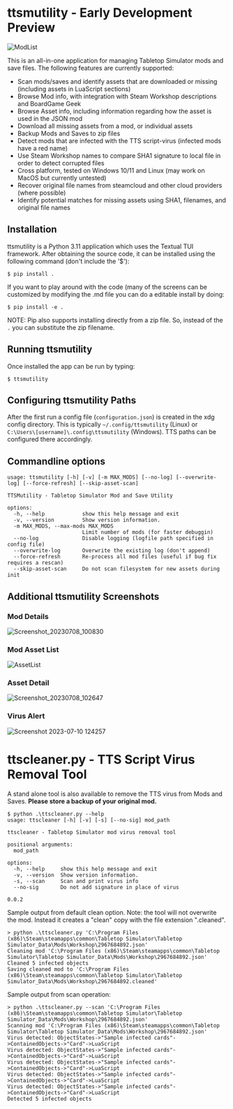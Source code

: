 # ttsmutility - Early Development Preview

![ModList](https://github.com/sharkusk/tts-mutility/assets/4368882/931fdd5c-ac78-4d17-bc45-a25c47bb6c0b)

This is an all-in-one application for managing Tabletop Simulator mods and save files.  The following features are currently supported:

- Scan mods/saves and identify assets that are downloaded or missing (including assets in LuaScript sections)
- Browse Mod info, with integration with Steam Workshop descriptions and BoardGame Geek
- Browse Asset info, including information regarding how the asset is used in the JSON mod
- Download all missing assets from a mod, or individual assets
- Backup Mods and Saves to zip files
- Detect mods that are infected with the TTS script-virus (infected mods have a red name)
- Use Steam Workshop names to compare SHA1 signature to local file in order to detect corrupted files
- Cross platform, tested on Windows 10/11 and Linux (may work on MacOS but currently untested)
- Recover original file names from steamcloud and other cloud providers (where possible)
- Identify potential matches for missing assets using SHA1, filenames, and original file names

## Installation

ttsmutility is a Python 3.11 application which uses the Textual TUI framework.  After obtaining the source code, it can be installed using the following command (don't include the '$'):

```$ pip install .```

If you want to play around with the code (many of the screens can be customized by modifying the .md file you can do a editable install by doing:

```$ pip install -e .```

NOTE: Pip also supports installing directly from a zip file.  So, instead of the `.` you can substitute the zip filename.

## Running ttsmutility

Once installed the app can be run by typing:

```$ ttsmutility```

## Configuring ttsmutility Paths

After the first run a config file (`configuration.json`) is created in the xdg config directory.  This is typically `~/.config/ttsmutility` (Linux) or `C:\Users\[username]\.config\ttsmutility` (Windows).  TTS paths can be configured there accordingly.

## Commandline options

```
usage: ttsmutility [-h] [-v] [-m MAX_MODS] [--no-log] [--overwrite-log] [--force-refresh] [--skip-asset-scan]

TTSMutility - Tabletop Simulator Mod and Save Utility

options:
  -h, --help            show this help message and exit
  -v, --version         Show version information.
  -m MAX_MODS, --max-mods MAX_MODS
                        Limit number of mods (for faster debuggin)
  --no-log              Disable logging (logfile path specified in config file)
  --overwrite-log       Overwrite the existing log (don't append)
  --force-refresh       Re-process all mod files (useful if bug fix requires a rescan)
  --skip-asset-scan     Do not scan filesystem for new assets during init
```

## Additional ttsmutility Screenshots

### Mod Details
![Screenshot_20230708_100830](https://github.com/sharkusk/tts-mutility/assets/4368882/dfe2ddae-23e9-4e87-a24a-e80bff5c316d)

### Mod Asset List
![AssetList](https://github.com/sharkusk/tts-mutility/assets/4368882/799701e4-15de-48d0-a3da-8944d86794af)

### Asset Detail
![Screenshot_20230708_102647](https://github.com/sharkusk/tts-mutility/assets/4368882/5ba672bf-7d42-4e43-bd30-7f89d7f98d94)

### Virus Alert
![Screenshot 2023-07-10 124257](https://github.com/sharkusk/tts-mutility/assets/4368882/a257b5d4-a2b7-4df0-8484-7d9409ed5864)

# ttscleaner.py - TTS Script Virus Removal Tool

A stand alone tool is also available to remove the TTS virus from Mods and Saves.  **Please store a backup of your original mod.**

```
$ python .\ttscleaner.py --help
usage: ttscleaner [-h] [-v] [-s] [--no-sig] mod_path

ttscleaner - Tabletop Simulator mod virus removal tool

positional arguments:
  mod_path

options:
  -h, --help     show this help message and exit
  -v, --version  Show version information.
  -s, --scan     Scan and print virus info
  --no-sig       Do not add signature in place of virus

0.0.2
```

Sample output from default clean option. Note: the tool will not overwrite the mod.  Instead it creates a "clean" copy with the file extension ".cleaned".

```
> python .\ttscleaner.py 'C:\Program Files (x86)\Steam\steamapps\common\Tabletop Simulator\Tabletop Simulator_Data\Mods\Workshop\2967684892.json'
Cleaning mod 'C:\Program Files (x86)\Steam\steamapps\common\Tabletop Simulator\Tabletop Simulator_Data\Mods\Workshop\2967684892.json'
Cleaned 5 infected objects
Saving cleaned mod to 'C:\Program Files (x86)\Steam\steamapps\common\Tabletop Simulator\Tabletop Simulator_Data\Mods\Workshop\2967684892.cleaned'
```

Sample output from scan operation:

```
> python .\ttscleaner.py --scan 'C:\Program Files (x86)\Steam\steamapps\common\Tabletop Simulator\Tabletop Simulator_Data\Mods\Workshop\2967684892.json'
Scanning mod 'C:\Program Files (x86)\Steam\steamapps\common\Tabletop Simulator\Tabletop Simulator_Data\Mods\Workshop\2967684892.json'
Virus detected: ObjectStates->"Sample infected cards"->ContainedObjects->"Card"->LuaScript
Virus detected: ObjectStates->"Sample infected cards"->ContainedObjects->"Card"->LuaScript
Virus detected: ObjectStates->"Sample infected cards"->ContainedObjects->"Card"->LuaScript
Virus detected: ObjectStates->"Sample infected cards"->ContainedObjects->"Card"->LuaScript
Virus detected: ObjectStates->"Sample infected cards"->ContainedObjects->"Card"->LuaScript
Detected 5 infected objects
```
